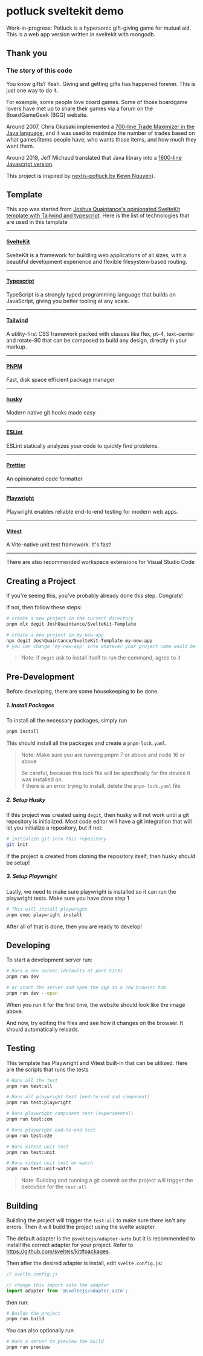 # potluck sveltekit demo

Work-in-progress: Potluck is a hypersonic gift-giving game for mutual aid. This is a web app version written in sveltekit with mongodb.

## Thank you

### The story of this code

You know gifts? Yeah. Giving and getting gifts has happened forever. This is just one way to do it.

For example, some people love board games. Some of those boardgame lovers have met up to share their games via a forum on the BoardGameGeek (BGG) website.

Around 2007, Chris Okasaki implemented a [700-line Trade Maximizer in the Java language](https://github.com/chrisokasaki/TradeMaximizer/blob/master/src/tm/TradeMaximizer.java), and it was used to maximize the number of trades based on what games/items people have, who wants those items, and how much they want them.

Around 2018, Jeff Michaud translated that Java library into a [1600-line Javascript version](https://bgg.activityclub.org/olwlg/trademax.js).

This project is inspired by [nextjs-potluck by Kevin Nguyen](https://github.com/lightandluck/nextjs-potluck)).

## Template

This app was started from [Joshua Quaintance's opinionated SvelteKit template with Tailwind and typescript](https://github.com/JoshQuaintance/SvelteKit-Template). Here is the list of technologies that are used in this template

---

#### [SvelteKit](https://kit.svelte.dev)

SvelteKit is a framework for building web applications of all sizes, with a beautiful development experience and flexible filesystem-based routing.

---

#### [Typescript](https://www.typescriptlang.org/)

TypeScript is a strongly typed programming language that builds on JavaScript, giving you better tooling at any scale.

---

#### [Tailwind](https://tailwindcss.com/)

A utility-first CSS framework packed with classes like flex, pt-4, text-center and rotate-90 that can be composed to build any design, directly in your markup.

---

#### [PNPM](https://pnpm.io/)

Fast, disk space efficient package manager

---

#### [husky](https://typicode.github.io/husky/#/)

Modern native git hooks made easy

---

#### [ESLint](https://eslint.org/)

ESLint statically analyzes your code to quickly find problems.

---

#### [Prettier](https://prettier.io/)

An opinionated code formatter

---

#### [Playwright](https://playwright.dev/)

Playwright enables reliable end-to-end testing for modern web apps.

---

#### [Vitest](https://vitest.dev/)

A Vite-native unit test framework. It's fast!

---

There are also recommended workspace extensions for Visual Studio Code

## Creating a Project

If you're seeing this, you've probably already done this step. Congrats!

If not, then follow these steps:

```bash
# create a new project in the current directory
pnpm dlx degit JoshQuaintance/SvelteKit-Template

# create a new project in my-new-app
npx degit JoshQuaintance/SvelteKit-Template my-new-app
# you can change 'my-new-app' into whatever your project name would be
```

> Note: if `degit` ask to install itself to run the command, agree to it

## Pre-Development

Before developing, there are some housekeeping to be done.

##### 1. Install Packages

To install all the necessary packages, simply run

```bash
pnpm install
```

This should install all the packages and create a `pnpm-lock.yaml`.

> Note: Make sure you are running pnpm 7 or above and node 16 or above
>
> Be careful, because this lock file will be specifically for the device it was installed on.  
> If there is an error trying to install, delete the `pnpm-lock.yaml` file

##### 2. Setup Husky

If this project was created using `degit`, then husky will not work until a git repository is initialized. Most code editor will have a git integration that will let you initialize a repository, but if not:

```bash
# initialize git into this repository
git init
```

If the project is created from cloning the repository itself, then husky should be setup!

##### 3. Setup Playwright

Lastly, we need to make sure playwright is installed so it can run the playwright tests. Make sure you have done step 1

```bash
# This will install playwright
pnpm exec playwright install
```

After all of that is done, then you are ready to develop!

## Developing

To start a development server run:

```bash
# Runs a dev server (defaults at port 5173)
pnpm run dev

# or start the server and open the app in a new browser tab
pnpm run dev --open
```

When you run it for the first time, the website should look like the image above.

And now, try editing the files and see how it changes on the browser. It should automatically reloads.

## Testing

This template has Playwright and Vitest built-in that can be utilized.
Here are the scripts that runs the tests

```bash
# Runs all the test
pnpm run test:all

# Runs all playwright test (end-to-end and component)
pnpm run test:playwright

# Runs playwright component test (experimental)
pnpm run test:com

# Runs playwright end-to-end test
pnpm run test:e2e

# Runs vitest unit test
pnpm run test:unit

# Runs vitest unit test on watch
pnpm run test:unit-watch
```

> Note: Building and running a git commit on the project will trigger the execution for the `test:all`

## Building

Building the project will trigger the `test:all` to make sure there isn't any errors. Then it will build the project using the svelte adapter.

The default adapter is the `@sveltejs/adapter-auto` but it is recommended to install the correct adapter for your project. Refer to https://github.com/sveltejs/kit#packages.

Then after the desired adapter is install, edit `svelte.config.js`:

```ts
// svelte.config.js

// change this import into the adapter
import adapter from '@sveltejs/adapter-auto';
```

then run:

```bash
# Builds the project
pnpm run build
```

You can also optionally run

```bash
# Runs a server to preview the build
pnpm run preview
```
